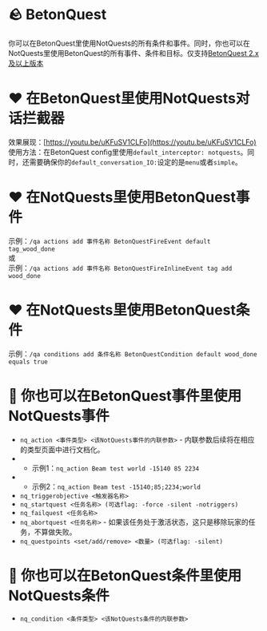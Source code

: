 # 🪨 BetonQuest<!-- {docsify-ignore-all} -->
你可以在BetonQuest里使用NotQuests的所有条件和事件。同时，你也可以在NotQuests里使用BetonQuest的所有事件、条件和目标。仅支持[BetonQuest 2.x及以上版本](https://docs.betonquest.org/1.12/)
# ❤️ 在BetonQuest里使用NotQuests对话拦截器
效果展现：[https://youtu.be/uKFuSV1CLFo](https://youtu.be/uKFuSV1CLFo)  
使用方法：在BetonQuest config里使用```default_interceptor: notquests```。同时，还需要确保你的```default_conversation_IO:```设定的是```menu```或者```simple```。

# ❤️ 在NotQuests里使用BetonQuest事件
示例：```/qa actions add 事件名称 BetonQuestFireEvent default tag_wood_done```  
或  
示例：```/qa actions add 事件名称 BetonQuestFireInlineEvent tag add wood_done```

# ❤️ 在NotQuests里使用BetonQuest条件
示例：```/qa conditions add 条件名称 BetonQuestCondition default wood_done equals true```

# 💛 你也可以在BetonQuest事件里使用NotQuests事件
+ ```nq_action <事件类型> <该NotQuests事件的内联参数>``` - 内联参数后续将在相应的类型页面中进行文档化。  
+ + 示例1：```nq_action Beam test world -15140 85 2234```
+ + 示例2：```nq_action Beam test -15140;85;2234;world```
+ ```nq_triggerobjective <触发器名称>```
+ ```nq_startquest <任务名称> (可选flag: -force -silent -notriggers)```
+ ```nq_failquest <任务名称>```
+ ```nq_abortquest <任务名称>``` - 如果该任务处于激活状态，这只是移除玩家的任务，不算做失败。  
+ ```nq_questpoints <set/add/remove> <数量> (可选flag: -silent)```

# 💛 你也可以在BetonQuest条件里使用NotQuests条件
+ ```nq_condition <条件类型> <该NotQuests条件的内联参数>```
